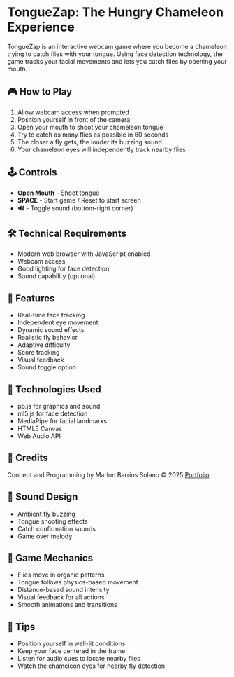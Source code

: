 # TongueZap: The Hungry Chameleon Experience

TongueZap is an interactive webcam game where you become a chameleon trying to catch flies with your tongue. Using face detection technology, the game tracks your facial movements and lets you catch flies by opening your mouth.

## 🎮 How to Play

1. Allow webcam access when prompted
2. Position yourself in front of the camera
3. Open your mouth to shoot your chameleon tongue
4. Try to catch as many flies as possible in 60 seconds
5. The closer a fly gets, the louder its buzzing sound
6. Your chameleon eyes will independently track nearby flies

## 🕹️ Controls

- **Open Mouth** - Shoot tongue
- **SPACE** - Start game / Reset to start screen
- **🔊** - Toggle sound (bottom-right corner)

## 🛠️ Technical Requirements

- Modern web browser with JavaScript enabled
- Webcam access
- Good lighting for face detection
- Sound capability (optional)

## 🎯 Features

- Real-time face tracking
- Independent eye movement
- Dynamic sound effects
- Realistic fly behavior
- Adaptive difficulty
- Score tracking
- Visual feedback
- Sound toggle option

## 🔧 Technologies Used

- p5.js for graphics and sound
- ml5.js for face detection
- MediaPipe for facial landmarks
- HTML5 Canvas
- Web Audio API

## 🎨 Credits

Concept and Programming by Marlon Barrios Solano © 2025
[Portfolio](https://marlonbarrios.github.io/)

## 🎵 Sound Design

- Ambient fly buzzing
- Tongue shooting effects
- Catch confirmation sounds
- Game over melody

## 🎯 Game Mechanics

- Flies move in organic patterns
- Tongue follows physics-based movement
- Distance-based sound intensity
- Visual feedback for all actions
- Smooth animations and transitions

## 🌟 Tips

- Position yourself in well-lit conditions
- Keep your face centered in the frame
- Listen for audio cues to locate nearby flies
- Watch the chameleon eyes for nearby fly detection

